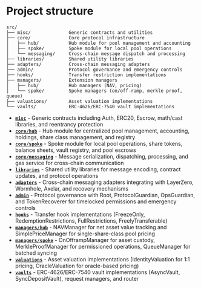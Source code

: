 # Project structure

```
src/
├── misc/              Generic contracts and utilities
├── core/              Core protocol infrastructure
│   ├── hub/           Hub module for pool management and accounting
│   ├── spoke/         Spoke module for local pool operations
│   └── messaging/     Cross-chain message dispatch and processing
├── libraries/         Shared utility libraries
├── adapters/          Cross-chain messaging adapters
├── admin/             Protocol governance and emergency controls
├── hooks/             Transfer restriction implementations
├── managers/          Extension managers
│   ├── hub/           Hub managers (NAV, pricing)
│   └── spoke/         Spoke managers (on/off-ramp, merkle proof, queue)
├── valuations/        Asset valuation implementations
└── vaults/            ERC-4626/ERC-7540 vault implementations
```

- **[`misc`](./misc)** - Generic contracts including Auth, ERC20, Escrow, math/cast libraries, and reentrancy protection
- **[`core/hub`](./core/hub)** - Hub module for centralized pool management, accounting, holdings, share class management, and registry
- **[`core/spoke`](./core/spoke)** - Spoke module for local pool operations, share tokens, balance sheets, vault registry, and pool escrows
- **[`core/messaging`](./core/messaging)** - Message serialization, dispatching, processing, and gas service for cross-chain communication
- **[`libraries`](./libraries)** - Shared utility libraries for message encoding, contract updates, and protocol operations
- **[`adapters`](./adapters)** - Cross-chain messaging adapters integrating with LayerZero, Wormhole, Axelar, and recovery mechanisms
- **[`admin`](./admin)** - Protocol governance with Root, ProtocolGuardian, OpsGuardian, and TokenRecoverer for timelocked permissions and emergency controls
- **[`hooks`](./hooks)** - Transfer hook implementations (FreezeOnly, RedemptionRestrictions, FullRestrictions, FreelyTransferable)
- **[`managers/hub`](./managers/hub)** - NAVManager for net asset value tracking and SimplePriceManager for single-share-class pool pricing
- **[`managers/spoke`](./managers/spoke)** - OnOfframpManager for asset custody, MerkleProofManager for permissioned operations, QueueManager for batched syncing
- **[`valuations`](./valuations)** - Asset valuation implementations (IdentityValuation for 1:1 pricing, OracleValuation for oracle-based pricing)
- **[`vaults`](./vaults)** - ERC-4626/ERC-7540 vault implementations (AsyncVault, SyncDepositVault), request managers, and router
